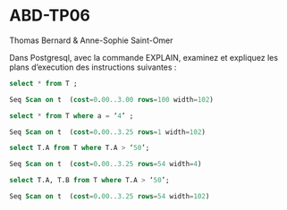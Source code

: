 # ABD-TP06

Thomas Bernard & Anne-Sophie Saint-Omer


Dans Postgresql, avec la commande EXPLAIN, examinez et expliquez les plans d’execution
des instructions suivantes :

```sql  
select * from T ;

Seq Scan on t  (cost=0.00..3.00 rows=100 width=102)  
```

```sql 
select * from T where a = ‘4’ ;

Seq Scan on t  (cost=0.00..3.25 rows=1 width=102)
```

```sql 
select T.A from T where T.A > ‘50’;

Seq Scan on t  (cost=0.00..3.25 rows=54 width=4)
```

```sql 
select T.A, T.B from T where T.A > ‘50’;

Seq Scan on t  (cost=0.00..3.25 rows=54 width=102)
```



